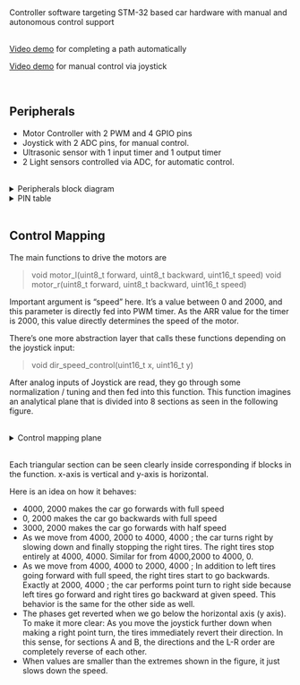 <br>
<br>
Controller software targeting STM-32 based car hardware with manual and autonomous control support


<br>
<br>

[Video demo](https://www.youtube.com/shorts/DocepiJrJJk) for completing a path automatically

[Video demo](https://www.youtube.com/shorts/8Qha08qWrV8) for manual control via joystick

<br>

## Peripherals

- Motor Controller with 2 PWM and 4 GPIO pins
- Joystick with 2 ADC pins, for manual control.
- Ultrasonic sensor with 1 input timer and 1 output timer
- 2 Light sensors controlled via ADC, for automatic control.

<br>

<details>
<summary>Peripherals block diagram</summary>

<br>

<p align="center">
  <img src="./assets/peripherals_block_diagram.png" width="350" alt="accessibility text">
</p>

</details>

<details>
<summary>PIN table</summary>

<br>

<p align="center">
  <img src="./assets/pin_table.png" width="350" alt="accessibility text">
</p>

</details>

<br>

## Control Mapping

The main functions to drive the motors are

> void motor_l(uint8_t forward, uint8_t backward, uint16_t speed)
> void motor_r(uint8_t forward, uint8_t backward, uint16_t speed)

Important argument is “speed” here. It’s a value between 0 and 2000, and this parameter is directly fed into PWM timer. As the ARR value for the timer is 2000, this value directly determines the speed of the motor.

There’s one more abstraction layer that calls these functions depending on the joystick input:

> void dir_speed_control(uint16_t x, uint16_t y)

After analog inputs of Joystick are read, they go through some normalization / tuning
and then fed into this function.
This function imagines an analytical plane that is divided into 8 sections as seen in the following figure.

<br>

<details>
<summary>Control mapping plane</summary>

<br>

<p align="center">
  <img src="./assets/xy-plane.png" width="350" alt="accessibility text">
</p>

</details>

<br>

Each triangular section can be seen clearly inside corresponding if blocks in the function. x-axis is vertical and y-axis is horizontal.

Here is an idea on how it behaves:

- 4000, 2000 makes the car go forwards with full speed
- 0, 2000 makes the car go backwards with full speed
- 3000, 2000 makes the car go forwards with half speed
- As we move from 4000, 2000 to 4000, 4000 ; the car turns right by slowing
  down and finally stopping the right tires. The right tires stop entirely at
  4000, 4000. Similar for from 4000,2000 to 4000, 0.
- As we move from 4000, 4000 to 2000, 4000 ; In addition to left tires going
  forward with full speed, the right tires start to go backwards. Exactly at 2000, 4000 ; the car performs point turn to right side because left tires go forward and right tires go backward at given speed. This behavior is the same for the other side as well.
- The phases get reverted when we go below the horizontal axis (y axis). To make it more clear: As you move the joystick further down when making a right point turn, the tires immediately revert their direction. In this sense, for sections A and B, the directions and the L-R order are completely reverse of each other.
- When values are smaller than the extremes shown in the figure, it just slows down the speed.
